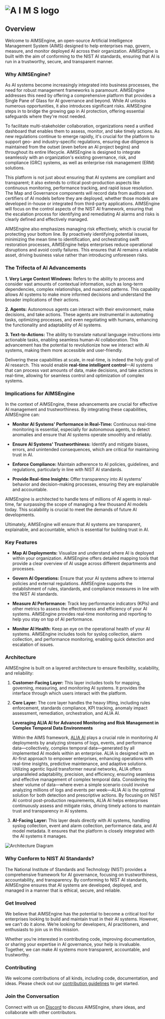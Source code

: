 # ![A I M S logo](https://github.com/user-attachments/assets/25b11fff-3567-41ff-ac88-d50d389ce3cd)

## Overview

Welcome to AIMSEngine, an open-source Artificial Intelligence Management System (AIMS) designed to help enterprises map, govern, measure, and monitor deployed AI across their organization. AIMSEngine is built with the aim of conforming to the NIST AI standards, ensuring that AI is run in a trustworthy, secure, and transparent manner.

### Why AIMSEngine?

As AI systems become increasingly integrated into business processes, the need for robust management frameworks is paramount. AIMSEngine addresses this need by offering a comprehensive platform that provides a Single Pane of Glass for AI governance and beyond. While AI unlocks numerous opportunities, it also introduces significant risks. AIMSEngine steps in to bridge the growing gap in AI protection, offering essential safeguards where they're most needed.

To facilitate multi-stakeholder collaboration, organizations need a unified dashboard that enables them to assess, monitor, and take timely actions. As new regulations continue to emerge rapidly, it's crucial for the platform to support geo- and industry-specific regulations, ensuring due diligence is maintained from the outset (even before an AI project begins) and throughout its entire lifecycle. AIMSEngine is designed to integrate seamlessly with an organization's existing governance, risk, and compliance (GRC) systems, as well as enterprise risk management (ERM) solutions.

This platform is not just about ensuring that AI systems are compliant and transparent; it also extends to critical post-production aspects like continuous monitoring, performance tracking, and rapid issue resolution. The Map and Governance components will record data from auditors and certifiers of AI models before they are deployed, whether those models are developed in-house or integrated from third-party applications. AIMSEngine will focus on the control aspects of the NIST AI framework, ensuring that the escalation process for identifying and remediating AI alarms and risks is clearly defined and effectively managed.

AIMSEngine also emphasizes managing risk effectively, which is crucial for protecting your bottom line. By proactively identifying potential issues, minimizing the mean time to identification, and orchestrating swift restoration processes, AIMSEngine helps enterprises reduce operational disruptions and avoid costly failures. This ensures that AI remains a reliable asset, driving business value rather than introducing unforeseen risks.

### The Trifecta of AI Advancements

**1. Very Large Context Windows:** Refers to the ability to process and consider vast amounts of contextual information, such as long-term dependencies, complex relationships, and nuanced patterns. This capability allows AI systems to make more informed decisions and understand the broader implications of their actions.

**2. Agents:** Autonomous agents can interact with their environment, make decisions, and take actions. These agents are instrumental in automating tasks, optimizing processes, and even negotiating with humans, enhancing the functionality and adaptability of AI systems.

**3. Text-to-Actions:** The ability to translate natural language instructions into actionable tasks, enabling seamless human-AI collaboration. This advancement has the potential to revolutionize how we interact with AI systems, making them more accessible and user-friendly.

Delivering these capabilities at scale, in real-time, is indeed the holy grail of AI research. This would enable **real-time intelligent control**—AI systems that can process vast amounts of data, make decisions, and take actions in real-time, allowing for seamless control and optimization of complex systems.

### Implications for AIMSEngine

In the context of AIMSEngine, these advancements are crucial for effective AI management and trustworthiness. By integrating these capabilities, AIMSEngine can:

- **Monitor AI Systems' Performance in Real-Time:** Continuous real-time monitoring is essential, especially for autonomous agents, to detect anomalies and ensure that AI systems operate smoothly and reliably.
  
- **Ensure AI Systems' Trustworthiness:** Identify and mitigate biases, errors, and unintended consequences, which are critical for maintaining trust in AI.
  
- **Enforce Compliance:** Maintain adherence to AI policies, guidelines, and regulations, particularly in line with NIST AI standards.
  
- **Provide Real-time Insights:** Offer transparency into AI systems' behavior and decision-making processes, ensuring they are explainable and accountable.

AIMSEngine is architected to handle tens of millions of AI agents in real-time, far surpassing the scope of managing a few thousand AI models today. This scalability is crucial to meet the demands of future AI developments.

Ultimately, AIMSEngine will ensure that AI systems are transparent, explainable, and accountable, which is essential for building trust in AI.

### Key Features

- **Map AI Deployments:** Visualize and understand where AI is deployed within your organization. AIMSEngine offers detailed mapping tools that provide a clear overview of AI usage across different departments and processes.
  
- **Govern AI Operations:** Ensure that your AI systems adhere to internal policies and external regulations. AIMSEngine supports the establishment of rules, standards, and compliance measures in line with the NIST AI standards.

- **Measure AI Performance:** Track key performance indicators (KPIs) and other metrics to assess the effectiveness and efficiency of your AI systems. AIMSEngine provides real-time monitoring and reporting to help you stay on top of AI performance.

- **Monitor AI Health:** Keep an eye on the operational health of your AI systems. AIMSEngine includes tools for syslog collection, alarm collection, and performance monitoring, enabling quick detection and escalation of issues.

### Architecture

AIMSEngine is built on a layered architecture to ensure flexibility, scalability, and reliability:

1. **Customer-Facing Layer:** This layer includes tools for mapping, governing, measuring, and monitoring AI systems. It provides the interface through which users interact with the platform.

2. **Core Layer:** The core layer handles the heavy lifting, including rules enforcement, standards compliance, KPI tracking, anomaly impact assessment, remediation, orchestration, and ALIA AI.
   
   **Leveraging ALIA AI for Advanced Monitoring and Risk Management in Complex Temporal Data Environments**
   
   Within the AIMS framework, [ALIA AI](https://www.helloalia.ai/) plays a crucial role in monitoring AI deployments by analyzing streams of logs, events, and performance data—collectively, complex temporal data—generated by all implemented AI models within an enterprise. ALIA is designed with an AI-first approach to empower enterprises, enhancing operations with real-time insights, predictive maintenance, and adaptive solutions. Utilizing agentic liquid transformer neural networks, ALIA offers unparalleled adaptability, precision, and efficiency, ensuring seamless and effective management of complex temporal data. Considering the sheer volume of data—where even a simple scenario could involve analyzing millions of logs and events per week—ALIA AI is the optimal solution for both detection and prescriptive actions. By focusing on NIST AI control post-production requirements, ALIA AI helps enterprises continuously assess and mitigate risks, driving timely actions to maintain trust and transparency in AI systems.

3. **AI-Facing Layer:** This layer deals directly with AI systems, handling syslog collection, event and alarm collection, performance data, and AI model metadata. It ensures that the platform is closely integrated with the AI systems it manages.

![Architecture Diagram](https://github.com/user-attachments/assets/9be5e0cd-df8a-438c-851f-edb730377791)



### Why Conform to NIST AI Standards?

The National Institute of Standards and Technology (NIST) provides a comprehensive framework for AI governance, focusing on trustworthiness, accountability, and transparency. By conforming to NIST AI standards, AIMSEngine ensures that AI systems are developed, deployed, and managed in a manner that is ethical, secure, and reliable.

### Get Involved

We believe that AIMSEngine has the potential to become a critical tool for enterprises looking to build and maintain trust in their AI systems. However, we can’t do it alone. We’re looking for developers, AI practitioners, and enthusiasts to join us in this mission.

Whether you’re interested in contributing code, improving documentation, or sharing your expertise in AI governance, your help is invaluable. Together, we can make AI systems more transparent, accountable, and trustworthy.

### Contributing

We welcome contributions of all kinds, including code, documentation, and ideas. Please check out our [contribution guidelines](https://github.com/AIMSengine/.github/blob/main/contributing.md) to get started.

### Join the Conversation

Connect with us on [Discord](https://discord.gg/h47hqQPx) to discuss AIMSEngine, share ideas, and collaborate with other contributors.
